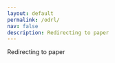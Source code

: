 ```yaml
---
layout: default
permalink: /odrl/
nav: false
description: Redirecting to paper
---
```


Redirecting to paper

<meta http-equiv = "refresh" content = "0.1; url = " />